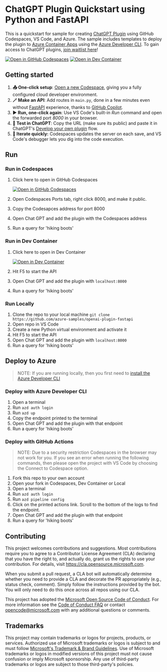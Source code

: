 # ChatGPT Plugin Quickstart using Python and FastAPI

This is a quickstart for sample for creating [ChatGPT Plugin](https://openai.com/blog/chatgpt-plugins) using GitHub Codespaces, VS Code, and Azure. The sample includes templates to deploy the plugin to [Azure Container Apps](https://learn.microsoft.com/en-us/azure/container-apps/) using the [Azure Developer CLI](https://aka.ms/azd/install). To gain access to ChatGPT plugins, [join waitlist here](https://openai.com/waitlist/plugins)!


[![Open in GitHub Codespaces](https://img.shields.io/static/v1?style=for-the-badge&label=GitHub+Codespaces&message=Open&color=lightgrey&logo=github)](https://codespaces.new/azure-samples/openai-plugin-fastapi)
[![Open in Dev Container](https://img.shields.io/static/v1?style=for-the-badge&label=Dev+Container&message=Open&color=blue&logo=visualstudiocode)](https://vscode.dev/redirect?url=vscode://ms-vscode-remote.remote-containers/cloneInVolume?url=https://github.com/azure-samples/openai-plugin-fastapi)

## Getting started

1. **📤 One-click setup**: [Open a new Codespace](https://codespaces.new/azure-samples/openai-plugin-fastapi), giving you a fully configured cloud developer environment.
2. **🪄 Make an API**: Add routes in `main.py`, done in a few minutes even without [FastAPI](https://fastapi.tiangolo.com/lo/tutorial/) experience, thanks to [GitHub Copilot](https://github.com/features/copilot/).
3. **▶️ Run, one-click again**: Use VS Code's built-in *Run* command and open the forwarded port *8000* in your browser.
4. **💬 Test in ChatGPT**: Copy the URL (make sure its public) and paste it in ChatGPT's [Develop your own plugin](https://platform.openai.com/docs/plugins/getting-started/debugging) flow.
5. **🔄 Iterate quickly:** Codespaces updates the server on each save, and VS Code's debugger lets you dig into the code execution.



## Run

### Run in Codespaces
1. Click here to open in GitHub Codespaces

    [![Open in GitHub Codespaces](https://img.shields.io/static/v1?style=for-the-badge&label=GitHub+Codespaces&message=Open&color=lightgrey&logo=github)](https://codespaces.new/azure-samples/openai-plugin-fastapi)

1. Open Codespaces Ports tab, right click 8000, and make it public.
1. Copy the Codesapces address for port 8000
1. Open Chat GPT and add the plugin with the Codespaces address
1. Run a query for 'hiking boots'

### Run in Dev Container

1. Click here to open in Dev Container

    [![Open in Dev Container](https://img.shields.io/static/v1?style=for-the-badge&label=Dev+Container&message=Open&color=blue&logo=visualstudiocode)](https://vscode.dev/redirect?url=vscode://ms-vscode-remote.remote-containers/cloneInVolume?url=https://github.com/azure-samples/openai-plugin-fastapi)

1. Hit F5 to start the API
1. Open Chat GPT and add the plugin with `localhost:8000`
1. Run a query for 'hiking boots'


### Run Locally

1. Clone the repo to your local machine `git clone https://github.com/azure-samples/openai-plugin-fastapi`
1. Open repo in VS Code 
1. Create a new Python virtual environment and activate it
1. Hit F5 to start the API
1. Open Chat GPT and add the plugin with `localhost:8000`
1. Run a query for 'hiking boots'

## Deploy to Azure

> NOTE: If you are running locally, then you first need to [install the Azure Developer CLI](https://aka.ms/azd/install)

### Deploy with Azure Developer CLI

1. Open a terminal
1. Run `azd auth login`
1. Run `azd up`
1. Copy the endpoint printed to the terminal
1. Open Chat GPT and add the plugin with that endpoint
1. Run a query for 'hiking boots'

### Deploy with GitHub Actions

> NOTE: Due to a security restriction Codespaces in the browser may not work for you.  If you see an error when running the following commands, then please open the project with VS Code by choosing the Connect to Codespace option.

1. Fork this repo to your own account
1. Open your fork in Codespaces, Dev Container or Local
1. Open a terminal
1. Run `azd auth login`
1. Run `azd pipeline config`
1. Click on the printed actions link. Scroll to the bottom of the logs to find the endpoint.
1. Open Chat GPT and add the plugin with that endpoint
1. Run a query for 'hiking boots'


## Contributing

This project welcomes contributions and suggestions.  Most contributions require you to agree to a
Contributor License Agreement (CLA) declaring that you have the right to, and actually do, grant us
the rights to use your contribution. For details, visit https://cla.opensource.microsoft.com.

When you submit a pull request, a CLA bot will automatically determine whether you need to provide
a CLA and decorate the PR appropriately (e.g., status check, comment). Simply follow the instructions
provided by the bot. You will only need to do this once across all repos using our CLA.

This project has adopted the [Microsoft Open Source Code of Conduct](https://opensource.microsoft.com/codeofconduct/).
For more information see the [Code of Conduct FAQ](https://opensource.microsoft.com/codeofconduct/faq/) or
contact [opencode@microsoft.com](mailto:opencode@microsoft.com) with any additional questions or comments.

## Trademarks

This project may contain trademarks or logos for projects, products, or services. Authorized use of Microsoft 
trademarks or logos is subject to and must follow 
[Microsoft's Trademark & Brand Guidelines](https://www.microsoft.com/en-us/legal/intellectualproperty/trademarks/usage/general).
Use of Microsoft trademarks or logos in modified versions of this project must not cause confusion or imply Microsoft sponsorship.
Any use of third-party trademarks or logos are subject to those third-party's policies.
